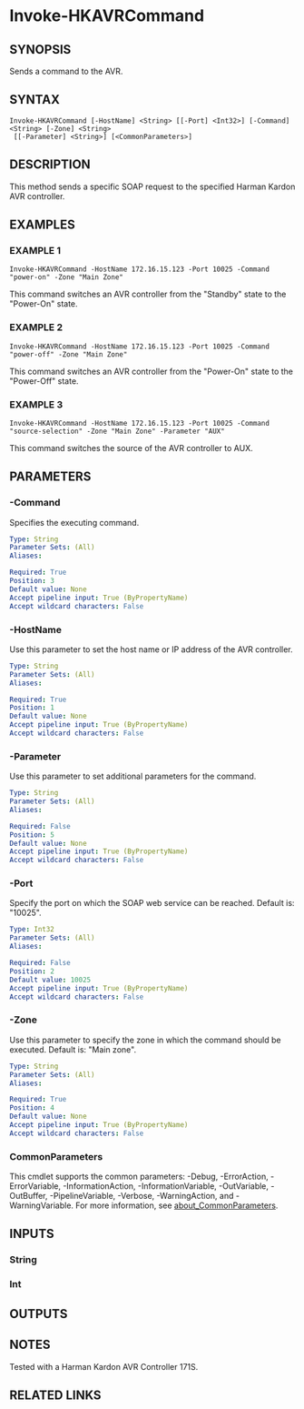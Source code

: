 ﻿---
external help file: HarmanKardon.AVR.Commands-help.xml
Module Name: HarmanKardon.AVR.Commands
online version:
schema: 2.0.0
---

# Invoke-HKAVRCommand

## SYNOPSIS
Sends a command to the AVR.

## SYNTAX

```
Invoke-HKAVRCommand [-HostName] <String> [[-Port] <Int32>] [-Command] <String> [-Zone] <String>
 [[-Parameter] <String>] [<CommonParameters>]
```

## DESCRIPTION
This method sends a specific SOAP request to the specified Harman Kardon AVR controller.

## EXAMPLES

### EXAMPLE 1
```
Invoke-HKAVRCommand -HostName 172.16.15.123 -Port 10025 -Command "power-on" -Zone "Main Zone"
```
This command switches an AVR controller from the "Standby" state to the "Power-On" state.

### EXAMPLE 2
```
Invoke-HKAVRCommand -HostName 172.16.15.123 -Port 10025 -Command "power-off" -Zone "Main Zone"
```

This command switches an AVR controller from the "Power-On" state to the "Power-Off" state.

### EXAMPLE 3
```
Invoke-HKAVRCommand -HostName 172.16.15.123 -Port 10025 -Command "source-selection" -Zone "Main Zone" -Parameter "AUX"
```

This command switches the source of the AVR controller to AUX.

## PARAMETERS

### -Command
Specifies the executing command.

```yaml
Type: String
Parameter Sets: (All)
Aliases:

Required: True
Position: 3
Default value: None
Accept pipeline input: True (ByPropertyName)
Accept wildcard characters: False
```

### -HostName
Use this parameter to set the host name or IP address of the AVR controller.

```yaml
Type: String
Parameter Sets: (All)
Aliases:

Required: True
Position: 1
Default value: None
Accept pipeline input: True (ByPropertyName)
Accept wildcard characters: False
```

### -Parameter
Use this parameter to set additional parameters for the command.

```yaml
Type: String
Parameter Sets: (All)
Aliases:

Required: False
Position: 5
Default value: None
Accept pipeline input: True (ByPropertyName)
Accept wildcard characters: False
```

### -Port
Specify the port on which the SOAP web service can be reached. Default is: "10025".

```yaml
Type: Int32
Parameter Sets: (All)
Aliases:

Required: False
Position: 2
Default value: 10025
Accept pipeline input: True (ByPropertyName)
Accept wildcard characters: False
```

### -Zone
Use this parameter to specify the zone in which the command should be executed. Default is: "Main zone".

```yaml
Type: String
Parameter Sets: (All)
Aliases:

Required: True
Position: 4
Default value: None
Accept pipeline input: True (ByPropertyName)
Accept wildcard characters: False
```

### CommonParameters
This cmdlet supports the common parameters: -Debug, -ErrorAction, -ErrorVariable, -InformationAction, -InformationVariable, -OutVariable, -OutBuffer, -PipelineVariable, -Verbose, -WarningAction, and -WarningVariable. For more information, see [about_CommonParameters](http://go.microsoft.com/fwlink/?LinkID=113216).

## INPUTS

### String

### Int

## OUTPUTS

## NOTES
Tested with a Harman Kardon AVR Controller 171S.

## RELATED LINKS
